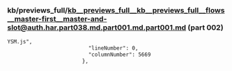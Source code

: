 ### kb/previews_full/kb__previews_full__kb__previews_full__flows__master-first__master-and-slot@auth.har.part038.md.part001.md.part001.md (part 002)

```md
YSM.js",
                          "lineNumber": 0,
                          "columnNumber": 5669
                        },

```

```
